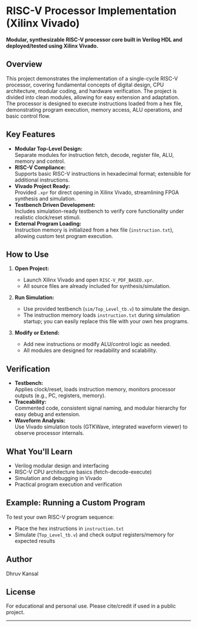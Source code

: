 # RISC-V Processor Implementation (Xilinx Vivado)

**Modular, synthesizable RISC-V processor core built in Verilog HDL and deployed/tested using Xilinx Vivado.**

## Overview

This project demonstrates the implementation of a single-cycle RISC-V processor, covering fundamental concepts of digital design, CPU architecture, modular coding, and hardware verification. The project is divided into clean modules, allowing for easy extension and adaptation.  
The processor is designed to execute instructions loaded from a hex file, demonstrating program execution, memory access, ALU operations, and basic control flow.

## Key Features

- **Modular Top-Level Design:**  
  Separate modules for instruction fetch, decode, register file, ALU, memory and control.
- **RISC-V Compliance:**  
  Supports basic RISC-V instructions in hexadecimal format; extensible for additional instructions.
- **Vivado Project Ready:**  
  Provided `.xpr` for direct opening in Xilinx Vivado, streamlining FPGA synthesis and simulation.
- **Testbench Driven Development:**  
  Includes simulation-ready testbench to verify core functionality under realistic clock/reset stimuli.
- **External Program Loading:**  
  Instruction memory is initialized from a hex file (`instruction.txt`), allowing custom test program execution.




## How to Use

1. **Open Project:**  
   - Launch Xilinx Vivado and open `RISC-V_PDF_BASED.xpr`.
   - All source files are already included for synthesis/simulation.

2. **Run Simulation:**  
   - Use provided testbench (`sim/Top_Level_tb.v`) to simulate the design.
   - The instruction memory loads `instruction.txt` during simulation startup; you can easily replace this file with your own hex programs.

3. **Modify or Extend:**  
   - Add new instructions or modify ALU/control logic as needed.
   - All modules are designed for readability and scalability.

## Verification

- **Testbench:**  
  Applies clock/reset, loads instruction memory, monitors processor outputs (e.g., PC, registers, memory).
- **Traceability:**  
  Commented code, consistent signal naming, and modular hierarchy for easy debug and extension.
- **Waveform Analysis:**  
  Use Vivado simulation tools (GTKWave, integrated waveform viewer) to observe processor internals.

## What You'll Learn

- Verilog modular design and interfacing
- RISC-V CPU architecture basics (fetch-decode-execute)
- Simulation and debugging in Vivado
- Practical program execution and verification

## Example: Running a Custom Program

To test your own RISC-V program sequence:
- Place the hex instructions in `instruction.txt`
- Simulate (`Top_Level_tb.v`) and check output registers/memory for expected results

## Author

Dhruv Kansal

## License

For educational and personal use. Please cite/credit if used in a public project.

---


